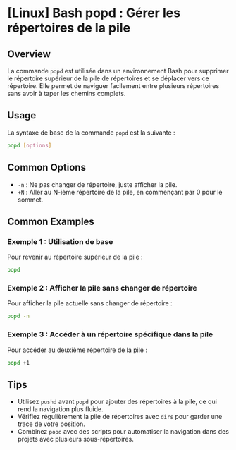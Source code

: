 # [Linux] Bash popd : Gérer les répertoires de la pile

## Overview
La commande `popd` est utilisée dans un environnement Bash pour supprimer le répertoire supérieur de la pile de répertoires et se déplacer vers ce répertoire. Elle permet de naviguer facilement entre plusieurs répertoires sans avoir à taper les chemins complets.

## Usage
La syntaxe de base de la commande `popd` est la suivante :

```bash
popd [options]
```

## Common Options
- `-n` : Ne pas changer de répertoire, juste afficher la pile.
- `+N` : Aller au N-ième répertoire de la pile, en commençant par 0 pour le sommet.

## Common Examples

### Exemple 1 : Utilisation de base
Pour revenir au répertoire supérieur de la pile :

```bash
popd
```

### Exemple 2 : Afficher la pile sans changer de répertoire
Pour afficher la pile actuelle sans changer de répertoire :

```bash
popd -n
```

### Exemple 3 : Accéder à un répertoire spécifique dans la pile
Pour accéder au deuxième répertoire de la pile :

```bash
popd +1
```

## Tips
- Utilisez `pushd` avant `popd` pour ajouter des répertoires à la pile, ce qui rend la navigation plus fluide.
- Vérifiez régulièrement la pile de répertoires avec `dirs` pour garder une trace de votre position.
- Combinez `popd` avec des scripts pour automatiser la navigation dans des projets avec plusieurs sous-répertoires.